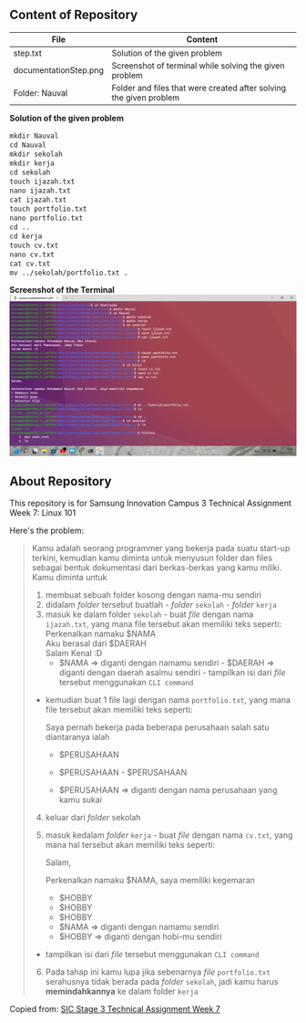 ## Content of Repository

 
|File|Content  |
|--|--|
| step.txt |Solution of the given problem |
|documentationStep.png| Screenshot of terminal while solving the given problem|
|Folder: Nauval| Folder and files that were created after solving the given problem|

**Solution of the given problem**

    mkdir Nauval
    cd Nauval
    mkdir sekolah
    mkdir kerja
    cd sekolah
    touch ijazah.txt
    nano ijazah.txt
    cat ijazah.txt
    touch portfolio.txt
    nano portfolio.txt
    cd ..
    cd kerja
    touch cv.txt
    nano cv.txt
    cat cv.txt
    mv ../sekolah/portfolio.txt .
    
**Screenshot of the Terminal**
![wsl on Windows Terminal](https://raw.githubusercontent.com/MuhammadNauvalDwiAfandi/sic-ta-w7/master/documentationStep.png)

## About Repository

This repository is for Samsung Innovation Campus 3 Technical Assignment Week 7: Linux 101

Here's the problem:

>Kamu adalah seorang programmer yang bekerja pada suatu start-up terkini, kemudian kamu diminta untuk menyusun folder dan files sebagai bentuk dokumentasi dari berkas-berkas yang kamu miliki. Kamu diminta untuk
>1.  membuat sebuah folder kosong dengan nama-mu sendiri
>2.  didalam  _folder_  tersebut buatlah
    -   _folder_  `sekolah`
    -   _folder_  `kerja`
>3.  masuk ke dalam folder  `sekolah`
    -   buat  _file_  dengan nama  `ijazah.txt`, yang mana file tersebut akan memiliki teks seperti:        
  >      Perkenalkan namaku $NAMA        
   >     Aku berasal dari $DAERAH        
>        Salam Kenal :D        
>        -   $NAMA ⇒ diganti dengan namamu sendiri
        -   $DAERAH ⇒ diganti dengan daerah asalmu sendiri
    -   tampilkan isi dari  _file_  tersebut menggunakan  `CLI command`       
>    -   kemudian buat 1 file lagi dengan nama  `portfolio.txt`, yang mana file tersebut akan memiliki teks seperti:
>        
>        Saya pernah bekerja pada beberapa perusahaan salah satu 
>        diantaranya ialah
>        
>        - $PERUSAHAAN
>        - $PERUSAHAAN
 >       - $PERUSAHAAN
>        
>        -   $PERUSAHAAN ⇒ diganti dengan nama perusahaan yang kamu sukai
>4.  keluar dari  _folder_  sekolah
>5.  masuk kedalam  _folder_  `kerja`
    -   buat  _file_  dengan nama  `cv.txt`, yang mana hal tersebut akan memiliki teks seperti:
>        
>        Salam,
>        
>        Perkenalkan namaku $NAMA, saya memiliki kegemaran
>        - $HOBBY
>        - $HOBBY
>        - $HOBBY        
>        -   $NAMA ⇒ diganti dengan namamu sendiri
>        -   $HOBBY ⇒ diganti dengan hobi-mu sendiri
>    -   tampilkan isi dari  _file_  tersebut menggunakan  `CLI command`        
>6.  Pada tahap ini kamu lupa jika sebenarnya  _file_  `portfolio.txt`  serahusnya tidak berada pada  _folder_  `sekolah`, jadi kamu harus  **memindahkannya**  ke dalam folder  `kerja`

Copied from: [SIC Stage 3 Technical Assignment Week 7](https://github.com/impactbyte/full-stack-web-assignments/tree/master/01-Unix-Command-Line#specs)
